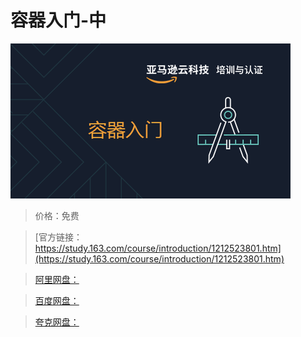 # 容器入门-中

![img](../../../assets/study163/free/84b5588a46964d31a4dcb792af3f612e.png)

> 价格：免费

> [官方链接：https://study.163.com/course/introduction/1212523801.htm](https://study.163.com/course/introduction/1212523801.htm)

> [阿里网盘：]()

> [百度网盘：]()

> [夸克网盘：]()
